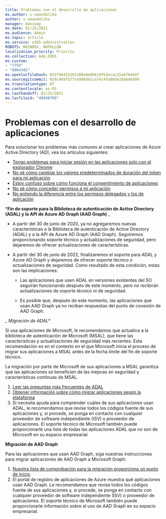 ```yaml
---
title: Problemas con el desarrollo de aplicaciones
ms.author: v-smandalika
author: v-smandalika
manager: dansimp
ms.date: 01/25/2021
ms.audience: Admin
ms.topic: article
ms.service: o365-administration
ROBOTS: NOINDEX, NOFOLLOW
localization_priority: Priority
ms.collection: Adm_O365
ms.custom:
- "7754"
- "9004342"
ms.openlocfilehash: 652fd6431201380e8e96619f63ecac15a6704d4f
ms.sourcegitcommit: 029c4697b77ce996d41ca74c4fa86de1bb84bd99
ms.translationtype: HT
ms.contentlocale: es-ES
ms.lasthandoff: 01/25/2021
ms.locfileid: "49950799"
---
```

# <a name="issues-developing-applications"></a>Problemas con el desarrollo de aplicaciones

Para solucionar los problemas más comunes al crear aplicaciones de Azure Active Directory (AD), vea los artículos siguientes:

- [Tengo problemas para iniciar sesión en las aplicaciones solo con el explorador Chrome](https://docs.microsoft.com/office365/troubleshoot/miscellaneous/chrome-behavior-affects-applications) 
- [No sé cómo cambiar los valores predeterminados de duración del token para mi aplicación](https://docs.microsoft.com/azure/active-directory/develop/registration-config-change-token-lifetime-how-to) 
- [Estoy confuso sobre cómo funciona el consentimiento de aplicaciones](https://docs.microsoft.com/azure/active-directory/application-dev-consent-framework) 
- [No sé cómo conceder permisos a mi aplicación](https://docs.microsoft.com/azure/active-directory/manage-apps/configure-user-consent) 
- [No entiendo la diferencia entre los permisos delegados y los de aplicación](https://docs.microsoft.com/azure/active-directory/develop/delegated-and-app-perms)

***Fin de soporte para la Biblioteca de autenticación de Active Directory (ADAL) y la API de Azure AD Graph (AAD Graph)** _

- A partir del 30 de junio de 2020, ya no agregaremos nuevas características a la Biblioteca de autenticación de Active Directory (ADAL) y a la API de Azure AD Graph (AAD Graph). Seguiremos proporcionando soporte técnico y actualizaciones de seguridad, pero dejaremos de ofrecer actualizaciones de características.

- A partir del 30 de junio de 2022, finalizaremos el soporte para ADAL y Azure AD Graph y dejaremos de ofrecer soporte técnico o actualizaciones de seguridad. Como resultado de esta condición, estas son las implicaciones:

    - Las aplicaciones que usen ADAL en versiones existentes del SO seguirán funcionando después de este momento, pero no recibirán actualizaciones de soporte técnico ni de seguridad.

    - Es posible que, después de este momento, las aplicaciones que usan AAD Graph ya no reciban respuestas del punto de conexión de AAD Graph.

_ *Migración de ADAL**

Si usa aplicaciones de Microsoft, le recomendamos que actualice a la biblioteca de autenticación de Microsoft (MSAL), que tiene las características y actualizaciones de seguridad más recientes. Esta recomendación es en el contexto en el que Microsoft inicia el proceso de migrar sus aplicaciones a MSAL antes de la fecha límite del fin de soporte técnico. 

La migración por parte de Microsoft de sus aplicaciones a MSAL garantiza que las aplicaciones se beneficien de las mejoras en seguridad y características continuas de MSAL.

1. [Leer las preguntas más frecuentes de ADAL](https://docs.microsoft.com/azure/active-directory/develop/msal-migration#frequently-asked-questions-faq) 
2. [Obtener información sobre cómo migrar aplicaciones según la plataforma](https://docs.microsoft.com/azure/active-directory/develop/msal-migration#frequently-asked-questions-faq) 
3. Si necesita ayuda para comprender cuáles de sus aplicaciones usan ADAL, le recomendamos que revise todos los códigos fuente de sus aplicaciones y, si procede, se ponga en contacto con cualquier proveedor de software independiente (ISV) o proveedor de aplicaciones. El soporte técnico de Microsoft también puede proporcionarle una lista de todas las aplicaciones ADAL que no son de Microsoft en su espacio empresarial.

**Migración de AAD Graph**

Para las aplicaciones que usan AAD Graph, siga nuestras instrucciones para migrar aplicaciones de AAD Graph a Microsoft Graph:

1. [Nuestra lista de comprobación para la migración proporciona un punto de inicio](https://docs.microsoft.com/graph/migrate-azure-ad-graph-planning-checklist). 
2. El portal de registro de aplicaciones de Azure muestra qué aplicaciones usan AAD Graph. Le recomendamos que revise todos los códigos fuente de sus aplicaciones y, si procede, se ponga en contacto con cualquier proveedor de software independiente (ISV) o proveedor de aplicaciones. El soporte técnico de Microsoft también puede proporcionarle información sobre el uso de AAD Graph en su espacio empresarial.








